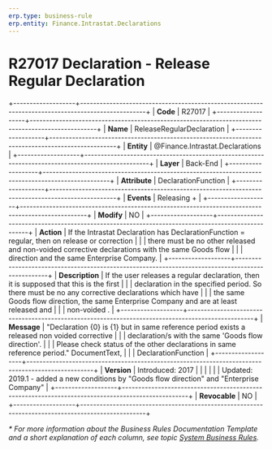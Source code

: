 ```yaml
---
erp.type: business-rule
erp.entity: Finance.Intrastat.Declarations
---
```


# R27017 Declaration - Release Regular Declaration
+-------------------+--------------------------------------------------------------------------------------------------+
| **Code**          | R27017                                                                                           |
+-------------------+--------------------------------------------------------------------------------------------------+
| **Name**          | ReleaseRegularDeclaration                                                                        |
+-------------------+--------------------------------------------------------------------------------------------------+
| **Entity**        | @Finance.Intrastat.Declarations                                                                                      |
+-------------------+--------------------------------------------------------------------------------------------------+
| **Layer**         | Back-End                                                                                         |
+-------------------+--------------------------------------------------------------------------------------------------+
| **Attribute**     | DeclarationFunction                                                                              |
+-------------------+--------------------------------------------------------------------------------------------------+
| **Events**        | Releasing +                                                                                      |
+-------------------+--------------------------------------------------------------------------------------------------+
| **Modify**        | NO                                                                                               |
+-------------------+--------------------------------------------------------------------------------------------------+
| **Action**        | If the Intrastat Declaration has DeclarationFunction = regular, then on release or correction    |
|                   | there must be no other released and non-voided corrective declarations with the same Goods flow  |
|                   | direction and the same Enterprise Company.                                                       |
+-------------------+--------------------------------------------------------------------------------------------------+
| **Description**   | If the user releases a regular declaration, then it is supposed that this is the first           |
|                   | declaration in the specified period. So there must be no any corrective declarations which have  |
|                   | the same Goods flow direction, the same Enterprise Company and are at least released and         |
|                   | non-voided .                                                                                     |
+-------------------+--------------------------------------------------------------------------------------------------+
| **Message**       | \"Declaration {0} is {1} but in same reference period exists а released non voidеd corrective    |
|                   | declaration/s with the same \'Goods flow direction\'.                                            |
|                   | Please check status of the other declarations in same reference period.\" DocumentText,          |
|                   | DeclarationFunction                                                                              |
+-------------------+--------------------------------------------------------------------------------------------------+
| **Version**       | Introduced: 2017                                                                                 |
|                   |                                                                                                  |
|                   | Updated: 2019.1 - added a new conditions by \"Goods flow direction\" and \"Enterprise Company\"  |
+-------------------+--------------------------------------------------------------------------------------------------+
| **Revocable**     | NO                                                                                               |
+-------------------+--------------------------------------------------------------------------------------------------+

*\* For more information about the Business Rules Documentation Template and a short explanation of each column, see
topic [System Business Rules](../templates/template-description-system-business-rules.md).*

